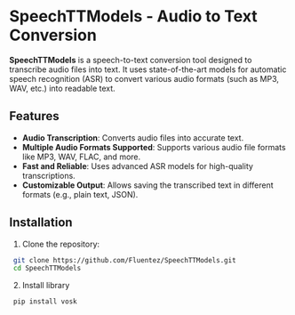 # SpeechTTModels - Audio to Text Conversion

**SpeechTTModels** is a speech-to-text conversion tool designed to transcribe audio files into text. It uses state-of-the-art models for automatic speech recognition (ASR) to convert various audio formats (such as MP3, WAV, etc.) into readable text.

## Features
- **Audio Transcription**: Converts audio files into accurate text.
- **Multiple Audio Formats Supported**: Supports various audio file formats like MP3, WAV, FLAC, and more.
- **Fast and Reliable**: Uses advanced ASR models for high-quality transcriptions.
- **Customizable Output**: Allows saving the transcribed text in different formats (e.g., plain text, JSON).

## Installation

1. Clone the repository:
  ```bash
   git clone https://github.com/Fluentez/SpeechTTModels.git
   cd SpeechTTModels
  ```

2. Install library
  ```bash
   pip install vosk
  ```
